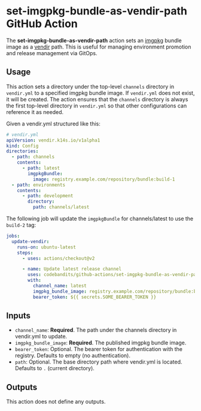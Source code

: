 # set-imgpkg-bundle-as-vendir-path GitHub Action

The **set-imgpkg-bundle-as-vendir-path** action sets an [imgpkg](https://carvel.dev/imgpkg/) bundle image as a [vendir](https://carvel.dev/vendir/) path. This is useful for managing environment promotion and release management via GitOps.

## Usage

This action sets a directory under the top-level `channels` directory in `vendir.yml` to a specified imgpkg bundle image. If `vendir.yml` does not exist, it will be created. The action ensures that the `channels` directory is always the first top-level directory in `vendir.yml` so that other configurations can reference it as needed.

Given a vendir.yml structured like this:

```yaml
# vendir.yml
apiVersion: vendir.k14s.io/v1alpha1
kind: Config
directories:
  - path: channels
    contents:
      - path: latest
        imgpkgBundle:
          image: registry.example.com/repository/bundle:build-1
  - path: environments
    contents:
      - path: development
        directory:
          path: channels/latest
```

The following job will update the `imgpkgBundle` for channels/latest to use the `build-2` tag:

```yaml
jobs:
  update-vendir:
    runs-on: ubuntu-latest
    steps:
      - uses: actions/checkout@v2

      - name: Update latest release channel
        uses: codebandits/github-actions/set-imgpkg-bundle-as-vendir-path@v1
        with:
          channel_name: latest
          imgpkg_bundle_image: registry.example.com/repository/bundle:build-2
          bearer_token: ${{ secrets.SOME_BEARER_TOKEN }}
```

## Inputs

- `channel_name`: **Required**. The path under the channels directory in vendir.yml to update.
- `imgpkg_bundle_image`: **Required**. The published imgpkg bundle image.
- `bearer_token`: Optional. The bearer token for authentication with the registry. Defaults to empty (no authentication).
- `path`: Optional. The base directory path where vendir.yml is located. Defaults to `.` (current directory).

## Outputs

This action does not define any outputs.
